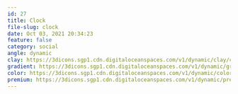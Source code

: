 ```yaml
---
id: 27
title: Clock
file-slug: clock
date: Oct 03, 2021 20:34:23
feature: false
category: social
angle: dynamic
clay: https://3dicons.sgp1.cdn.digitaloceanspaces.com/v1/dynamic/clay/clock-dynamic-clay.png
gradient: https://3dicons.sgp1.cdn.digitaloceanspaces.com/v1/dynamic/gradient/clock-dynamic-gradient.png
color: https://3dicons.sgp1.cdn.digitaloceanspaces.com/v1/dynamic/color/clock-dynamic-color.png
premium: https://3dicons.sgp1.cdn.digitaloceanspaces.com/v1/dynamic/premium/clock-dynamic-premium.png
---
```

